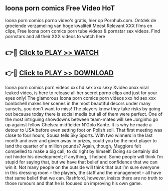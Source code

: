 ## loona porn comics Free Video HoT 

loona porn comics porno video's gratis, hier op Pornhub.com. Ontdek de groeiende verzameling van hoge kwaliteit Meest Relevant XXX films en clips,
Free loona porn comics porn tube videos & pornstar sex videos. Find pornstars and all their XXX videos to watch here


## 👉🔴 [Click to PLAY >> WATCH](http://us.freeplayer.one?title=loona_porn_comics&ref=16D)

## 👉🔴 [Click to PLAY >> DOWNLOAD](http://us.freeplayer.one?title=loona_porn_comics&ref=16D)


loona porn comics porn videos xxx hd sex xxx sexy Xvideo xnxx viral leaked video, is here to release all her secret porno clips and just for your eyes only! The glamorous loona porn comics porn videos xxx hd sex xxx bombshell makes her scenes in the most beautiful decors under many sunsets, you don't want to miss! The players know they take risks by going out because today there is social media but all of them were perfect. One of the most intriguing showdowns between team-mates will see Jorginho go up against fellow Chelsea midfielder N'Golo Kante. It is why he made a detour to USA before even setting foot on Polish soil. That first meeting was close to four hours, Sousa tells Sky Sports. With two winners in the last month and over and given away in prizes, could you be the next player to land the quarter of a million pounds? Again, though, Maggiore felt compelled to make a big call; to do right by himself. Doing so certainly did not hinder his development; if anything, it helped. Some people will think I’m stupid for saying that, but we have that belief and confidence that we can win it. Not many people on the outside will think that but I’m sure everyone in this dressing room – the players, the staff and the management – all have that same belief that we can. Rashford, however, insists there are no truth to those rumours and that he is focused on improving his own game.